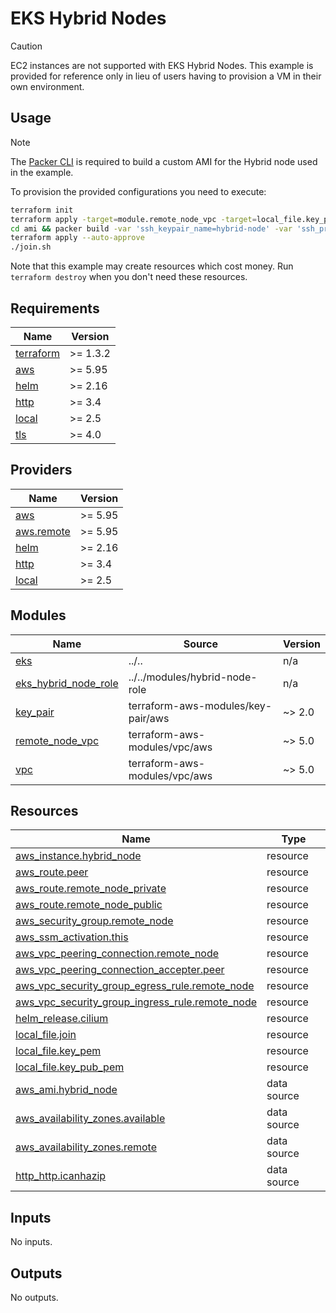 # EKS Hybrid Nodes

> [!CAUTION]
> EC2 instances are not supported with EKS Hybrid Nodes. This example is provided for reference only in lieu of users having to provision a VM in their own environment.

## Usage

> [!NOTE]
> The [Packer CLI](https://developer.hashicorp.com/packer/tutorials/docker-get-started/get-started-install-cli) is required to build a custom AMI for the Hybrid node used in the example.

To provision the provided configurations you need to execute:

```bash
terraform init
terraform apply -target=module.remote_node_vpc -target=local_file.key_pem -target=module.key_pair --auto-approve
cd ami && packer build -var 'ssh_keypair_name=hybrid-node' -var 'ssh_private_key_file=../key.pem' . && cd -
terraform apply --auto-approve
./join.sh
```

Note that this example may create resources which cost money. Run `terraform destroy` when you don't need these resources.

<!-- BEGIN_TF_DOCS -->
## Requirements

| Name | Version |
|------|---------|
| <a name="requirement_terraform"></a> [terraform](#requirement\_terraform) | >= 1.3.2 |
| <a name="requirement_aws"></a> [aws](#requirement\_aws) | >= 5.95 |
| <a name="requirement_helm"></a> [helm](#requirement\_helm) | >= 2.16 |
| <a name="requirement_http"></a> [http](#requirement\_http) | >= 3.4 |
| <a name="requirement_local"></a> [local](#requirement\_local) | >= 2.5 |
| <a name="requirement_tls"></a> [tls](#requirement\_tls) | >= 4.0 |

## Providers

| Name | Version |
|------|---------|
| <a name="provider_aws"></a> [aws](#provider\_aws) | >= 5.95 |
| <a name="provider_aws.remote"></a> [aws.remote](#provider\_aws.remote) | >= 5.95 |
| <a name="provider_helm"></a> [helm](#provider\_helm) | >= 2.16 |
| <a name="provider_http"></a> [http](#provider\_http) | >= 3.4 |
| <a name="provider_local"></a> [local](#provider\_local) | >= 2.5 |

## Modules

| Name | Source | Version |
|------|--------|---------|
| <a name="module_eks"></a> [eks](#module\_eks) | ../.. | n/a |
| <a name="module_eks_hybrid_node_role"></a> [eks\_hybrid\_node\_role](#module\_eks\_hybrid\_node\_role) | ../../modules/hybrid-node-role | n/a |
| <a name="module_key_pair"></a> [key\_pair](#module\_key\_pair) | terraform-aws-modules/key-pair/aws | ~> 2.0 |
| <a name="module_remote_node_vpc"></a> [remote\_node\_vpc](#module\_remote\_node\_vpc) | terraform-aws-modules/vpc/aws | ~> 5.0 |
| <a name="module_vpc"></a> [vpc](#module\_vpc) | terraform-aws-modules/vpc/aws | ~> 5.0 |

## Resources

| Name | Type |
|------|------|
| [aws_instance.hybrid_node](https://registry.terraform.io/providers/hashicorp/aws/latest/docs/resources/instance) | resource |
| [aws_route.peer](https://registry.terraform.io/providers/hashicorp/aws/latest/docs/resources/route) | resource |
| [aws_route.remote_node_private](https://registry.terraform.io/providers/hashicorp/aws/latest/docs/resources/route) | resource |
| [aws_route.remote_node_public](https://registry.terraform.io/providers/hashicorp/aws/latest/docs/resources/route) | resource |
| [aws_security_group.remote_node](https://registry.terraform.io/providers/hashicorp/aws/latest/docs/resources/security_group) | resource |
| [aws_ssm_activation.this](https://registry.terraform.io/providers/hashicorp/aws/latest/docs/resources/ssm_activation) | resource |
| [aws_vpc_peering_connection.remote_node](https://registry.terraform.io/providers/hashicorp/aws/latest/docs/resources/vpc_peering_connection) | resource |
| [aws_vpc_peering_connection_accepter.peer](https://registry.terraform.io/providers/hashicorp/aws/latest/docs/resources/vpc_peering_connection_accepter) | resource |
| [aws_vpc_security_group_egress_rule.remote_node](https://registry.terraform.io/providers/hashicorp/aws/latest/docs/resources/vpc_security_group_egress_rule) | resource |
| [aws_vpc_security_group_ingress_rule.remote_node](https://registry.terraform.io/providers/hashicorp/aws/latest/docs/resources/vpc_security_group_ingress_rule) | resource |
| [helm_release.cilium](https://registry.terraform.io/providers/hashicorp/helm/latest/docs/resources/release) | resource |
| [local_file.join](https://registry.terraform.io/providers/hashicorp/local/latest/docs/resources/file) | resource |
| [local_file.key_pem](https://registry.terraform.io/providers/hashicorp/local/latest/docs/resources/file) | resource |
| [local_file.key_pub_pem](https://registry.terraform.io/providers/hashicorp/local/latest/docs/resources/file) | resource |
| [aws_ami.hybrid_node](https://registry.terraform.io/providers/hashicorp/aws/latest/docs/data-sources/ami) | data source |
| [aws_availability_zones.available](https://registry.terraform.io/providers/hashicorp/aws/latest/docs/data-sources/availability_zones) | data source |
| [aws_availability_zones.remote](https://registry.terraform.io/providers/hashicorp/aws/latest/docs/data-sources/availability_zones) | data source |
| [http_http.icanhazip](https://registry.terraform.io/providers/hashicorp/http/latest/docs/data-sources/http) | data source |

## Inputs

No inputs.

## Outputs

No outputs.
<!-- END_TF_DOCS -->

